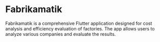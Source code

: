 # Fabrikamatik
Fabrikamatik is a comprehensive Flutter application designed for cost analysis and efficiency evaluation of factories. The app allows users to analyze various companies and evaluate the results.
